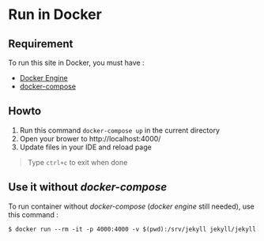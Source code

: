# Run in Docker

## Requirement
To run this site in Docker, you must have :

* [Docker Engine](https://www.docker.com/products/docker-engine)
* [docker-compose](https://docs.docker.com/compose/)

## Howto

1. Run this command `docker-compose up` in the current directory
2. Open your brower to http://localhost:4000/
3. Update files in your IDE and reload page

> Type `ctrl+c` to exit when done

## Use it without *docker-compose*

To run container without *docker-compose* (*docker engine* still needed), use this command :
```
$ docker run --rm -it -p 4000:4000 -v $(pwd):/srv/jekyll jekyll/jekyll
```

